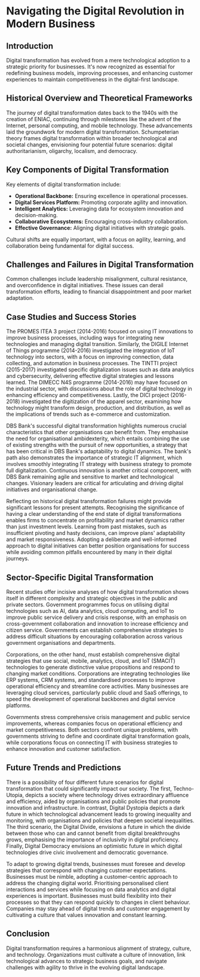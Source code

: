 # Navigating the Digital Revolution in Modern Business

## Introduction
Digital transformation has evolved from a mere technological adoption to a strategic priority for businesses. It's now recognized as essential for redefining business models, improving processes, and enhancing customer experiences to maintain competitiveness in the digital-first landscape.

## Historical Overview and Theoretical Frameworks
The journey of digital transformation dates back to the 1940s with the creation of ENIAC, continuing through milestones like the advent of the Internet, personal computing, and mobile technology. These advancements laid the groundwork for modern digital transformation. Schumpeterian theory frames digital transformation within broader technological and societal changes, envisioning four potential future scenarios: digital authoritarianism, oligarchy, localism, and democracy.

## Key Components of Digital Transformation
Key elements of digital transformation include:
- **Operational Backbone:** Ensuring excellence in operational processes.
- **Digital Services Platform:** Promoting corporate agility and innovation.
- **Intelligent Analytics:** Leveraging data for ecosystem innovation and decision-making.
- **Collaborative Ecosystems:** Encouraging cross-industry collaboration.
- **Effective Governance:** Aligning digital initiatives with strategic goals.

Cultural shifts are equally important, with a focus on agility, learning, and collaboration being fundamental for digital success.

## Challenges and Failures in Digital Transformation
Common challenges include leadership misalignment, cultural resistance, and overconfidence in digital initiatives. These issues can derail transformation efforts, leading to financial disappointment and poor market adaptation.

## Case Studies and Success Stories
The PROMES ITEA 3 project (2014-2016) focused on using IT innovations to improve business processes, including ways for integrating new technologies and managing digital transition. Similarly, the DIGILE Internet of Things programme (2014-2016) investigated the integration of IoT technology into sectors, with a focus on improving connection, data collecting, and automation in business processes. The TINTTI project (2015-2017) investigated specific digitalization issues such as data analytics and cybersecurity, delivering effective digital strategies and lessons learned. The DIMECC N4S programme (2014-2016) may have focused on the industrial sector, with discussions about the role of digital technology in enhancing efficiency and competitiveness. Lastly, the DICI project (2016-2018) investigated the digitization of the apparel sector, examining how technology might transform design, production, and distribution, as well as the implications of trends such as e-commerce and customization.

DBS Bank's successful digital transformation highlights numerous crucial characteristics that other organisations can benefit from. They emphasise the need for organisational ambidexterity, which entails combining the use of existing strengths with the pursuit of new opportunities, a strategy that has been critical in DBS Bank's adaptability to digital dynamics. The bank's path also demonstrates the importance of strategic IT alignment, which involves smoothly integrating IT strategy with business strategy to promote full digitalization. Continuous innovation is another critical component, with DBS Bank remaining agile and sensitive to market and technological changes. Visionary leaders are critical for articulating and driving digital initiatives and organisational change.

Reflecting on historical digital transformation failures might provide significant lessons for present attempts. Recognising the significance of having a clear understanding of the end state of digital transformations enables firms to concentrate on profitability and market dynamics rather than just investment levels. Learning from past mistakes, such as insufficient pivoting and hasty decisions, can improve plans' adaptability and market responsiveness. Adopting a deliberate and well-informed approach to digital initiatives can better position organisations for success while avoiding common pitfalls encountered by many in their digital journeys.


## Sector-Specific Digital Transformation
Recent studies offer incisive analyses of how digital transformation shows itself in different complexity and strategic objectives in the public and private sectors. Government programmes focus on utilising digital technologies such as AI, data analytics, cloud computing, and IoT to improve public service delivery and crisis response, with an emphasis on cross-government collaboration and innovation to increase efficiency and citizen service. Governments can establish comprehensive strategies to address difficult situations by encouraging collaboration across various government organisations and departments.

Corporations, on the other hand, must establish comprehensive digital strategies that use social, mobile, analytics, cloud, and IoT (SMACIT) technologies to generate distinctive value propositions and respond to changing market conditions. Corporations are integrating technologies like ERP systems, CRM systems, and standardised processes to improve operational efficiency and streamline core activities. Many businesses are leveraging cloud services, particularly public cloud and SaaS offerings, to speed the development of operational backbones and digital service platforms.

Governments stress comprehensive crisis management and public service improvements, whereas companies focus on operational efficiency and market competitiveness. Both sectors confront unique problems, with governments striving to define and coordinate digital transformation goals, while corporations focus on connecting IT with business strategies to enhance innovation and customer satisfaction.


## Future Trends and Predictions
There is a possibility of four different future scenarios for digital transformation that could significantly impact our society. The first, Techno-Utopia, depicts a society where technology drives extraordinary affluence and efficiency, aided by organisations and public policies that promote innovation and infrastructure. In contrast, Digital Dystopia depicts a dark future in which technological advancement leads to growing inequality and monitoring, with organisations and policies that deepen societal inequalities. The third scenario, the Digital Divide, envisions a future in which the divide between those who can and cannot benefit from digital breakthroughs grows, emphasising the importance of inclusivity in digital proficiency. Finally, Digital Democracy envisions an optimistic future in which digital technologies drive civic involvement and democratic governance.

To adapt to growing digital trends, businesses must foresee and develop strategies that correspond with changing customer expectations. Businesses must be nimble, adopting a customer-centric approach to address the changing digital world. Prioritising personalised client interactions and services while focusing on data analytics and digital experiences is important. Businesses must build flexibility into their processes so that they can respond quickly to changes in client behaviour. Companies may stay ahead of digital trends and customer engagement by cultivating a culture that values innovation and constant learning.


## Conclusion
Digital transformation requires a harmonious alignment of strategy, culture, and technology. Organizations must cultivate a culture of innovation, link technological advances to strategic business goals, and navigate challenges with agility to thrive in the evolving digital landscape.
